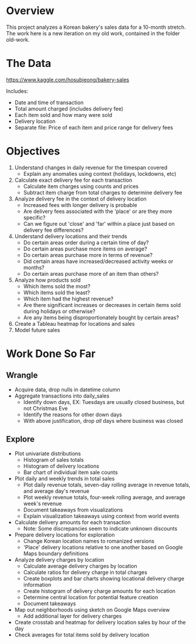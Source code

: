 # Overview
This project analyzes a Korean bakery's sales data for a 10-month stretch. The work here is a new iteration on my old work, contained in the folder old-work. 

# The Data
https://www.kaggle.com/hosubjeong/bakery-sales

Includes:
- Date and time of transaction
- Total amount charged (includes delivery fee) 
- Each item sold and how many were sold
- Delivery location
- Separate file: Price of each item and price range for delivery fees

# Objectives
1. Understand changes in daily revenue for the timespan covered
    * Explain any anomalies using context (holidays, lockdowns, etc)
2. Calculate exact delivery fee for each transaction
    * Calculate item charges using counts and prices
    * Subtract item charge from total charges to determine delivery fee
3. Analyze delivery fee in the context of delivery location
    * Increased fees with longer delivery is probable
    * Are delivery fees associated with the 'place' or are they more specific?
    * Can we figure out 'close' and 'far' within a place just based on delivery fee differences?
4. Understand delivery locations and their trends
    * Do certain areas order during a certain time of day?
    * Do certain areas purchase more items on average?
    * Do certain areas purchase more in terms of revenue?
    * Did certain areas have increased/decreased activity weeks or months?
    * Do certain areas purchase more of an item than others?
5. Analyze how products sold
    * Which items sold the most?
    * Which items sold the least?
    * Which item had the highest revenue?
    * Are there significant increases or decreases in certain items sold during holidays or otherwise?
    * Are any items being disproportionately bought by certain areas?
6. Create a Tableau heatmap for locations and sales
7. Model future sales

# Work Done So Far
## Wrangle
- Acquire data, drop nulls in datetime column
- Aggregate transactions into daily_sales
    * Identify down days, EX: Tuesdays are usually closed business, but not Christmas Eve
    * Identify the reasons for other down days
    * With above justification, drop *all* days where business was closed
## Explore
- Plot univariate distributions
    * Histogram of sales totals
    * Histogram of delivery locations
    * Bar chart of individual item sale counts
- Plot daily and weekly trends in total sales
    * Plot daily revenue totals, seven-day rolling average in revenue totals, and average day's revenue
    * Plot weekly revenue totals, four-week rolling average, and average week's revenue
    * Document takeaways from visualizations
    * Explain visualization takeaways using context from world events
- Calculate delivery amounts for each transaction
    * Note: Some discrepancies seem to indicate unknown discounts
- Prepare delivery locations for exploration
    * Change Korean location names to romanized versions
    * 'Place' delivery locations relative to one another based on Google Maps boundary definitions
- Analyze delivery charges by location
    * Calculate average delivery charges by location
    * Calculate ratios for delivery charge in total charges
    * Create boxplots and bar charts showing locational delivery charge information
    * Create histogram of delivery charge amounts for each location
    * Determine central location for potential feature creation
    * Document takeaways
- Map out neighborhoods using sketch on Google Maps overview
    * Add additional layer for delivery charges
- Create crosstab and heatmap for delivery location sales by hour of the day
- Check averages for total items sold by delivery location